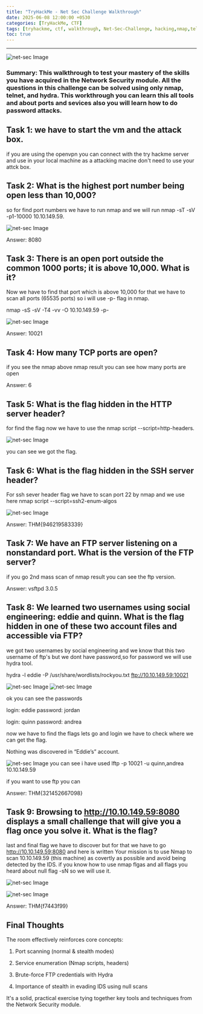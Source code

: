 ```yaml
---
title: "TryHackMe - Net Sec Challenge Walkthrough"
date: 2025-06-08 12:00:00 +0530
categories: [TryHackMe, CTF]
tags: [tryhackme, ctf, walkthrough, Net-Sec-Challenge, hacking,nmap,telnet,linux,ssh,hydra]
toc: true
---
```


---
![net-sec Image](/assets/net-sec.png)

###  Summary: This walkthrough to test your mastery of the skills you have acquired in the Network Security module. All the questions in this challenge can be solved using only nmap, telnet, and hydra. This workthrough you can learn this all tools and about ports and sevices also you will learn how to do password attacks.



##  Task 1: we have to start the vm and the attack box. 

if you are using the openvpn you can connect with the try hackme server and use in your local machine as a attacking macine don't need to use your attck box.

## Task 2: What is the highest port number being open less than 10,000?

so for find port numbers we have to run nmap and we will run nmap -sT -sV -p1-10000 10.10.149.59.

![net-sec Image](/assets/net-sec-nmap.png)

Answer: 8080

## Task 3: There is an open port outside the common 1000 ports; it is above 10,000. What is it?

Now we have to find that port which is above 10,000 for that we have to  scan all ports (65535 ports) so i will use -p- flag in nmap.

nmap -sS -sV -T4 -vv -O 10.10.149.59 -p- 

![net-sec Image](/assets/net-sec-nmap2.png)

Answer: 10021

## Task 4: How many TCP ports are open?

if you see the nmap above nmap result you can see how many ports are open 

Answer: 6

## Task 5: What is the flag hidden in the HTTP server header?

for find the flag now we have to use the nmap script --script=http-headers.

![net-sec Image](/assets/net-sec-flag.png)

you can see  we got the flag.

## Task 6: What is the flag hidden in the SSH server header?

For ssh sever header flag we have to scan port 22 by nmap and we use here nmap script --script=ssh2-enum-algos

![net-sec Image](/assets/net-sec-ssh.png)

Answer: THM{946219583339}

## Task 7: We have an FTP server listening on a nonstandard port. What is the version of the FTP server?

if you go 2nd mass scan of nmap result you can see the ftp version.

Answer:  vsftpd 3.0.5

## Task 8: We learned two usernames using social engineering: eddie and quinn. What is the flag hidden in one of these two account files and accessible via FTP?

we got two usernames by social engineering and we know that this two username of ftp's but we dont have password,so for password we will use hydra tool.

hydra -l eddie -P /usr/share/wordlists/rockyou.txt ftp://10.10.149.59:10021 

![net-sec Image](/assets/net-sec-hydra.png)
![net-sec Image](/assets/net-sec-hydra1.png)

ok you can see the passwords

login: eddie   password: jordan

login: quinn   password: andrea


now we have to find the flags lets go and login we have to check where we can get the flag.

Nothing was discovered in “Eddie’s” account.

![net-sec Image](/assets/net-sec-ftp-flag.png)
 you can see i have used lftp -p 10021 -u quinn,andrea 10.10.149.59

 if you want to use ftp you can

 Answer: THM{321452667098}

## Task 9: Browsing to http://10.10.149.59:8080 displays a small challenge that will give you a flag once you solve it. What is the flag?

last and final flag we have to discover but for that we have to go  http://10.10.149.59:8080 and here is written Your mission is to use Nmap to scan 10.10.149.59 (this machine)
as covertly as possible and avoid being detected by the IDS. if you know how to use nmap flgas and all flags you heard about null flag -sN so we will use it.

![net-sec Image](/assets/net-sec-web.png)

![net-sec Image](/assets/net-sec-last.png)

Answer: THM{f7443f99} 

## Final Thoughts

The room effectively reinforces core concepts:

 1. Port scanning (normal & stealth modes)

 2. Service enumeration (Nmap scripts, headers)

 3. Brute-force FTP credentials with Hydra

 4.   Importance of stealth in evading IDS using null scans

It's a solid, practical exercise tying together key tools and techniques from the Network Security module.